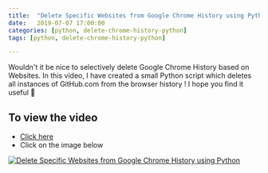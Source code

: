 ```yaml
---
title:  "Delete Specific Websites from Google Chrome History using Python"
date:   2019-07-07 17:00:00
categories: [python, delete-chrome-history-python]
tags: [python, delete-chrome-history-python]

---
```


Wouldn't it be nice to selectively delete Google Chrome History based on Websites. In this video, I have created a small Python script which deletes all instances of GitHub.com from the browser history ! I hope you find it useful 🙂

## To view the video
* [Click here](https://youtu.be/bBFw9ArnTpA)
* Click on the image below

[![Delete Specific Websites from Google Chrome History using Python](http://img.youtube.com/vi/bBFw9ArnTpA/0.jpg)](http://www.youtube.com/watch?v=bBFw9ArnTpA)